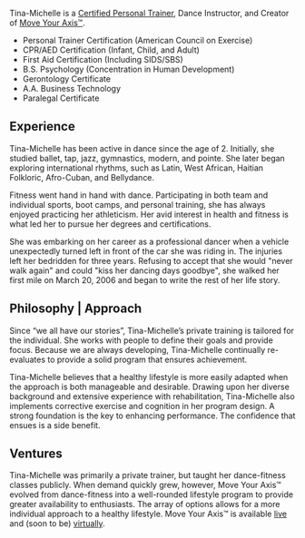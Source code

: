 Tina-Michelle is a [Certified Personal Trainer](http://www.ideafit.com/profile/tina-michelle-pittsley), Dance Instructor, and Creator of [Move Your Axis&trade;](http://moveyouraxis.com).

- Personal Trainer Certification (American Council on Exercise)
- CPR/AED Certification (Infant, Child, and Adult)
- First Aid Certification (Including SIDS/SBS)
- B.S. Psychology (Concentration in Human Development)
- Gerontology Certificate
- A.A. Business Technology
- Paralegal Certificate

## Experience

Tina-Michelle has been active in dance since the age of 2. Initially, she studied ballet, tap, jazz, gymnastics, modern, and pointe. She later began exploring international rhythms, such as Latin, West African, Haitian Folkloric, Afro-Cuban, and Bellydance.

Fitness went hand in hand with dance. Participating in both team and individual sports, boot camps, and personal training, she has always enjoyed practicing her athleticism. Her avid interest in health and fitness is what led her to pursue her degrees and certifications.

She was embarking on her career as a professional dancer when a vehicle unexpectedly turned left in front of the car she was riding in. The injuries left her bedridden for three years. Refusing to accept that she would "never walk again" and could "kiss her dancing days goodbye", she walked her first mile on March 20, 2006 and began to write the rest of her life story.

## Philosophy | Approach

Since “we all have our stories”, Tina-Michelle’s private training is tailored for the individual. She works with people to define their goals and provide focus. Because we are always developing, Tina-Michelle continually re-evaluates to provide a solid program that ensures achievement. 

Tina-Michelle believes that a healthy lifestyle is more easily adapted when the approach is both manageable and desirable. Drawing upon her diverse background and extensive experience with rehabilitation, Tina-Michelle also implements corrective exercise and cognition in her program design. A strong foundation is the key to enhancing performance. The confidence that ensues is a side benefit.

## Ventures

Tina-Michelle was primarily a private trainer, but taught her dance-fitness classes publicly. When demand quickly grew, however, Move Your Axis&trade; evolved from dance-fitness into a well-rounded lifestyle program to provide greater availability to enthusiasts. The array of options allows for a more individual approach to a healthy lifestyle. Move Your Axis&trade; is available [live](http://live.moveyouraxis.com) and (soon to be) [virtually](http://live.moveyouraxis.com).
